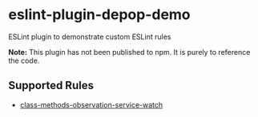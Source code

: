 # eslint-plugin-depop-demo

ESLint plugin to demonstrate custom ESLint rules

**Note:** This plugin has not been published to npm. It is purely to reference the code.

## Supported Rules

* [class-methods-observation-service-watch](docs/rules/class-methods-observation-service-watch.md)


